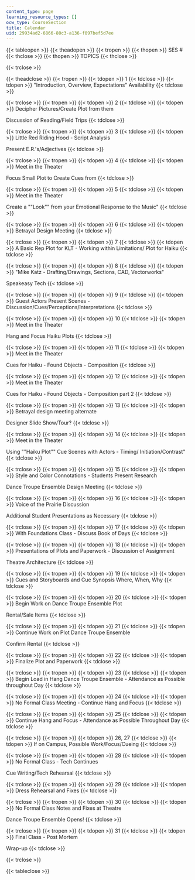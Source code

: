 ```yaml
---
content_type: page
learning_resource_types: []
ocw_type: CourseSection
title: Calendar
uid: 29934ad2-6866-80c3-a136-f097bef5d7ee
---
```


{{< tableopen >}}
{{< theadopen >}}
{{< tropen >}}
{{< thopen >}}
SES #
{{< thclose >}}
{{< thopen >}}
TOPICS
{{< thclose >}}

{{< trclose >}}

{{< theadclose >}}
{{< tropen >}}
{{< tdopen >}}
1
{{< tdclose >}}
{{< tdopen >}}
"Introduction, Overview, Expectations" Availability
{{< tdclose >}}

{{< trclose >}}
{{< tropen >}}
{{< tdopen >}}
2
{{< tdclose >}}
{{< tdopen >}}
Decipher Pictures/Create Plot from them  
  
Discussion of Reading/Field Trips
{{< tdclose >}}

{{< trclose >}}
{{< tropen >}}
{{< tdopen >}}
3
{{< tdclose >}}
{{< tdopen >}}
Little Red Riding Hood - Script Analysis  
  
Present E.R.'s/Adjectives
{{< tdclose >}}

{{< trclose >}}
{{< tropen >}}
{{< tdopen >}}
4
{{< tdclose >}}
{{< tdopen >}}
Meet in the Theater  
  
Focus Small Plot to Create Cues from
{{< tdclose >}}

{{< trclose >}}
{{< tropen >}}
{{< tdopen >}}
5
{{< tdclose >}}
{{< tdopen >}}
Meet in the Theater  
  
Create a ""Look"" from your Emotional Response to the Music"
{{< tdclose >}}

{{< trclose >}}
{{< tropen >}}
{{< tdopen >}}
6
{{< tdclose >}}
{{< tdopen >}}
Betrayal Design Meeting
{{< tdclose >}}

{{< trclose >}}
{{< tropen >}}
{{< tdopen >}}
7
{{< tdclose >}}
{{< tdopen >}}
A Basic Rep Plot for KLT - Working within Limitations/ Plot for Haiku
{{< tdclose >}}

{{< trclose >}}
{{< tropen >}}
{{< tdopen >}}
8
{{< tdclose >}}
{{< tdopen >}}
"Mike Katz - Drafting/Drawings, Sections, CAD, Vectorworks"  
  
Speakeasy Tech
{{< tdclose >}}

{{< trclose >}}
{{< tropen >}}
{{< tdopen >}}
9
{{< tdclose >}}
{{< tdopen >}}
Guest Actors Present Scenes - Discussion/Cues/Perceptions/Interpretations
{{< tdclose >}}

{{< trclose >}}
{{< tropen >}}
{{< tdopen >}}
10
{{< tdclose >}}
{{< tdopen >}}
Meet in the Theater  
  
Hang and Focus Haiku Plots
{{< tdclose >}}

{{< trclose >}}
{{< tropen >}}
{{< tdopen >}}
11
{{< tdclose >}}
{{< tdopen >}}
Meet in the Theater  
  
Cues for Haiku - Found Objects - Composition
{{< tdclose >}}

{{< trclose >}}
{{< tropen >}}
{{< tdopen >}}
12
{{< tdclose >}}
{{< tdopen >}}
Meet in the Theater  
  
Cues for Haiku - Found Objects - Composition part 2
{{< tdclose >}}

{{< trclose >}}
{{< tropen >}}
{{< tdopen >}}
13
{{< tdclose >}}
{{< tdopen >}}
Betrayal design meeting alternate  
  
Designer Slide Show/Tour?
{{< tdclose >}}

{{< trclose >}}
{{< tropen >}}
{{< tdopen >}}
14
{{< tdclose >}}
{{< tdopen >}}
Meet in the Theater  
  
Using ""Haiku Plot"" Cue Scenes with Actors - Timing/ Initiation/Contrast"
{{< tdclose >}}

{{< trclose >}}
{{< tropen >}}
{{< tdopen >}}
15
{{< tdclose >}}
{{< tdopen >}}
Style and Color Connotations - Students Present Research  
  
Dance Troupe Ensemble Design Meeting
{{< tdclose >}}

{{< trclose >}}
{{< tropen >}}
{{< tdopen >}}
16
{{< tdclose >}}
{{< tdopen >}}
Voice of the Prairie Discussion  
  
Additional Student Presentations as Necessary
{{< tdclose >}}

{{< trclose >}}
{{< tropen >}}
{{< tdopen >}}
17
{{< tdclose >}}
{{< tdopen >}}
With Foundations Class - Discuss Book of Days
{{< tdclose >}}

{{< trclose >}}
{{< tropen >}}
{{< tdopen >}}
18
{{< tdclose >}}
{{< tdopen >}}
Presentations of Plots and Paperwork - Discussion of Assignment  
  
Theatre Architecture
{{< tdclose >}}

{{< trclose >}}
{{< tropen >}}
{{< tdopen >}}
19
{{< tdclose >}}
{{< tdopen >}}
Cues and Storyboards and Cue Synopsis Where, When, Why
{{< tdclose >}}

{{< trclose >}}
{{< tropen >}}
{{< tdopen >}}
20
{{< tdclose >}}
{{< tdopen >}}
Begin Work on Dance Troupe Ensemble Plot  
  
Rental/Sale Items
{{< tdclose >}}

{{< trclose >}}
{{< tropen >}}
{{< tdopen >}}
21
{{< tdclose >}}
{{< tdopen >}}
Continue Work on Plot Dance Troupe Ensemble  
  
Confirm Rental
{{< tdclose >}}

{{< trclose >}}
{{< tropen >}}
{{< tdopen >}}
22
{{< tdclose >}}
{{< tdopen >}}
Finalize Plot and Paperwork
{{< tdclose >}}

{{< trclose >}}
{{< tropen >}}
{{< tdopen >}}
23
{{< tdclose >}}
{{< tdopen >}}
Begin Load in Hang Dance Troupe Ensemble - Attendance as Possible throughout Day
{{< tdclose >}}

{{< trclose >}}
{{< tropen >}}
{{< tdopen >}}
24
{{< tdclose >}}
{{< tdopen >}}
No Formal Class Meeting - Continue Hang and Focus
{{< tdclose >}}

{{< trclose >}}
{{< tropen >}}
{{< tdopen >}}
25
{{< tdclose >}}
{{< tdopen >}}
Continue Hang and Focus - Attendance as Possible Throughout Day
{{< tdclose >}}

{{< trclose >}}
{{< tropen >}}
{{< tdopen >}}
26, 27
{{< tdclose >}}
{{< tdopen >}}
If on Campus, Possible Work/Focus/Cueing
{{< tdclose >}}

{{< trclose >}}
{{< tropen >}}
{{< tdopen >}}
28
{{< tdclose >}}
{{< tdopen >}}
No Formal Class - Tech Continues  
  
Cue Writing/Tech Rehearsal
{{< tdclose >}}

{{< trclose >}}
{{< tropen >}}
{{< tdopen >}}
29
{{< tdclose >}}
{{< tdopen >}}
Dress Rehearsal and Fixes
{{< tdclose >}}

{{< trclose >}}
{{< tropen >}}
{{< tdopen >}}
30
{{< tdclose >}}
{{< tdopen >}}
No Formal Class Notes and Fixes at Theatre  
  
Dance Troupe Ensemble Opens!
{{< tdclose >}}

{{< trclose >}}
{{< tropen >}}
{{< tdopen >}}
31
{{< tdclose >}}
{{< tdopen >}}
Final Class - Post Mortem  
  
Wrap-up
{{< tdclose >}}

{{< trclose >}}

{{< tableclose >}}